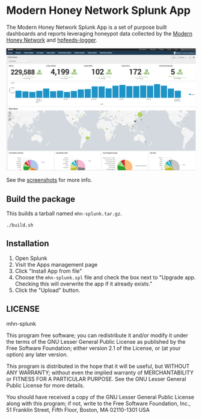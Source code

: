 # Modern Honey Network Splunk App

The Modern Honey Network Splunk App is a set of purpose built dashboards and reports leveraging honeypot data collected by the [Modern Honey Network](https://github.com/Pwnlandia/mhn) and [hpfeeds-logger](https://github.com/Pwnlandia/hpfeeds-logger).

![overview](screenshots/overview.png)

See the [screenshots](screenshots/README.md) for more info.

## Build the package

This builds a tarball named `mhn-splunk.tar.gz`.

```
./build.sh
```

## Installation

1. Open Splunk
2. Visit the Apps management page
3. Click "Install App from file"
4. Choose the `mhn-splunk.spl` file and check the box next to "Upgrade app. Checking this will overwrite the app if it already exists."
5. Click the "Upload" button.

## LICENSE

mhn-splunk

This program free software; you can redistribute it and/or
modify it under the terms of the GNU Lesser General Public
License as published by the Free Software Foundation; either
version 2.1 of the License, or (at your option) any later version.

This program is distributed in the hope that it will be useful,
but WITHOUT ANY WARRANTY; without even the implied warranty of
MERCHANTABILITY or FITNESS FOR A PARTICULAR PURPOSE.  See the GNU
Lesser General Public License for more details.

You should have received a copy of the GNU Lesser General Public
License along with this program; if not, write to the Free Software
Foundation, Inc., 51 Franklin Street, Fifth Floor, Boston, MA  02110-1301  USA
